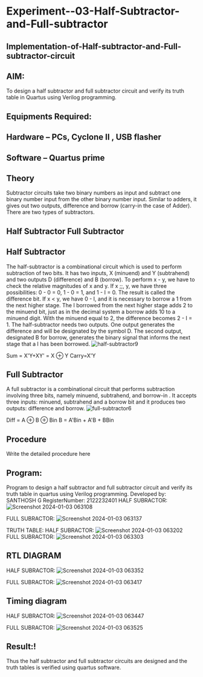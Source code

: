 # Experiment--03-Half-Subtractor-and-Full-subtractor
## Implementation-of-Half-subtractor-and-Full-subtractor-circuit
## AIM:
To design a half subtractor and full subtractor circuit and verify its truth table in Quartus using Verilog programming.

## Equipments Required:
## Hardware – PCs, Cyclone II , USB flasher
## Software – Quartus prime
## Theory
Subtractor circuits take two binary numbers as input and subtract one binary number input from the other binary number input. Similar to adders, it gives out two outputs, difference and borrow (carry-in the case of Adder). There are two types of subtractors.

## Half Subtractor Full Subtractor
## Half Subtractor
The half-subtractor is a combinational circuit which is used to perform subtraction of two bits. It has two inputs, X (minuend) and Y (subtrahend) and two outputs D (difference) and B (borrow). To perform x - y, we have to check the relative magnitudes of x and y. If x ;;, y, we have three possibilities: 0 - 0 = 0, 1 - 0 = 1, and 1 - I = 0. The result is called the difference bit. If x < y, we have 0 - I, and it is necessary to borrow a 1 from the next higher stage. The I borrowed from the next higher stage adds 2 to the minuend bit, just as in the decimal system a borrow adds 10 to a minuend digit. With the minuend equal to 2, the difference becomes 2 - I = 1. The half-subtractor needs two outputs. One output generates the difference and will be designated by the symbol D. The second output, designated B for borrow, generates the binary signal that informs the next stage that a I has been borrowed.
![half-subtractor9](https://user-images.githubusercontent.com/36288975/166112538-58c3bc7c-ee5d-4e6a-ac8d-8e8328efe27a.png)


Sum = X'Y+XY' = X ⊕ Y
Carry=X'Y

## Full Subtractor
A full subtractor is a combinational circuit that performs subtraction involving three bits, namely minuend, subtrahend, and borrow-in . It accepts three inputs: minuend, subtrahend and a borrow bit and it produces two outputs: difference and borrow. 
![full-subtractor6](https://user-images.githubusercontent.com/36288975/166112541-24c68359-3de8-4674-ae22-8272ffc385ed.png)


Diff = A ⊕ B ⊕ Bin B = A'Bin + A'B + BBin

## Procedure
Write the detailed procedure here 
## Program:

Program to design a half subtractor and full subtractor circuit and verify its truth table in quartus using Verilog programming.
Developed by: SANTHOSH G
RegisterNumber:  2122232401
HALF SUBRACTOR:
![Screenshot 2024-01-03 063108](https://github.com/GSanthosh007/Experiment--03-Half-Subtractor-and-Full-subtractor/assets/147527586/49b82ef8-61ee-4497-a5ed-e4da0d1396b3)

FULL SUBRACTOR:
![Screenshot 2024-01-03 063137](https://github.com/GSanthosh007/Experiment--03-Half-Subtractor-and-Full-subtractor/assets/147527586/a99068c8-310f-4a2a-9029-88d222b24290)

TRUTH TABLE:
HALF SUBRACTOR:
![Screenshot 2024-01-03 063202](https://github.com/GSanthosh007/Experiment--03-Half-Subtractor-and-Full-subtractor/assets/147527586/6b7c4ade-139d-4bbd-b547-925885a3f6a5)
FULL SUBRACTOR:
![Screenshot 2024-01-03 063303](https://github.com/GSanthosh007/Experiment--03-Half-Subtractor-and-Full-subtractor/assets/147527586/4e6cbd1a-8564-4c61-9356-4ec8341fbad8)

##  RTL DIAGRAM 
HALF SUBRACTOR:
![Screenshot 2024-01-03 063352](https://github.com/GSanthosh007/Experiment--03-Half-Subtractor-and-Full-subtractor/assets/147527586/5b43fd38-e3fb-41cf-a3e9-5aaf5ec52409)

FULL SUBRACTOR:
![Screenshot 2024-01-03 063417](https://github.com/GSanthosh007/Experiment--03-Half-Subtractor-and-Full-subtractor/assets/147527586/f472bdd5-1fb0-4c52-959b-490f2cfe8d41)


## Timing diagram 
HALF SUBRACTOR:
![Screenshot 2024-01-03 063447](https://github.com/GSanthosh007/Experiment--03-Half-Subtractor-and-Full-subtractor/assets/147527586/0ec0a908-59d3-40d9-b43e-a06dce6071c0)

FULL SUBRACTOR:
![Screenshot 2024-01-03 063525](https://github.com/GSanthosh007/Experiment--03-Half-Subtractor-and-Full-subtractor/assets/147527586/2c124887-9eb9-49ee-8f0c-97f4ea92d008)

## Result:!
Thus the half subtractor and full subtractor circuits are designed and the truth tables is verified using quartus software.
